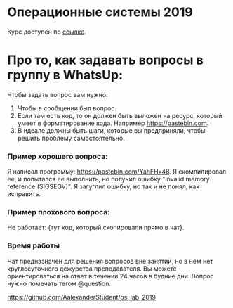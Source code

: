 # Операционные системы 2019

Курс доступен по [ссылке](https://github.com/IpovsOperatingSystems/os_lab_2019).

# Про то, как задавать вопросы в группу в WhatsUp:

Чтобы задать вопрос вам нужно:
1) Чтобы в сообщении был вопрос. 
2) Если там есть код, то он должен быть выложен на ресурс, который умеет в форматирование кода. Например https://pastebin.com.
3) В идеале должны быть шаги, которые вы предприняли, чтобы решить проблему самостоятельно.

### Пример хорошего вопроса:
Я написал программу: https://pastebin.com/YahFHx48. Я скомпилировал ее, и попытался ее выполнить, но получил ошибку "Invalid memory reference (SIGSEGV)".
Я загуглил ошибку, но так и не понял, как исправить.

### Пример плохового вопроса:
Не работает: {тут код, который скопировали прямо в чат}.

### Время работы

Чат предназначен для решения вопросов вне занятий, но в нем нет круглосуточного дежурства преподавателя.
Вы можете ориентироваться на ответ в течении 24 часов в будние дни. Вопрос нужно помечать тегом @question.

https://github.com/AalexanderStudent/os_lab_2019
